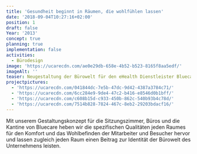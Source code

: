 ```yaml
---
title: 'Gesundheit beginnt in Räumen, die wohlfühlen lassen'
date: '2018-09-04T10:27:16+02:00'
position: 1
draft: false
Year: '2013'
concept: true
planning: true
implementation: false
activities:
  - Bürodesign
image: 'https://ucarecdn.com/ae0e29db-658e-4b52-b523-8165f8aa5edf/'
imageAlt: ''
teaser: Neugestaltung der Bürowelt für den eHealth Dienstleister Bluecare
projectpictures:
  - 'https://ucarecdn.com/041844dc-7e5b-47dc-9d42-4387a3784c71/'
  - 'https://ucarecdn.com/6cc284e9-9de4-47c2-b416-e8546d0b1bff/'
  - 'https://ucarecdn.com/c608b15d-c933-450b-862c-540b93b4c78d/'
  - 'https://ucarecdn.com/7514b828-7824-467c-8eb2-29203bdacf16/'
---
```

Mit unserem Gestaltungskonzept für die Sitzungszimmer, Büros und die Kantine von Bluecare heben wir die spezifischen Qualitäten jeden Raumes für den Komfort und das Wohlbefinden der Mitarbeiter und Besucher hervor und lassen zugleich jeden Raum einen Beitrag zur Identität der Bürowelt des Unternehmens leisten.
